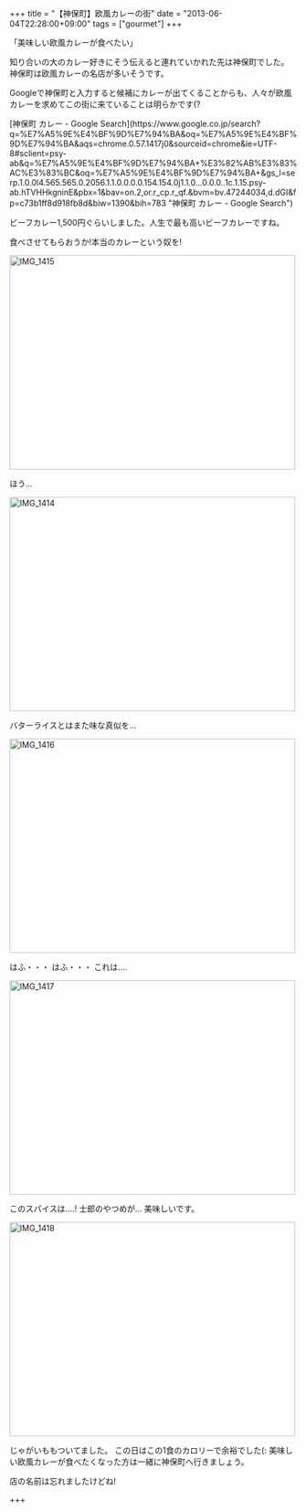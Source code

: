 +++
title =  "【神保町】欧風カレーの街"
date =  "2013-06-04T22:28:00+09:00"
tags = ["gourmet"]
+++
<p>「美味しい欧風カレーが食べたい」</p>

<p>知り合いの大のカレー好きにそう伝えると連れていかれた先は神保町でした。
神保町は欧風カレーの名店が多いそうです。</p>

<p>Googleで神保町と入力すると候補にカレーが出てくることからも、人々が欧風カレーを求めてこの街に来ていることは明らかです(?</p>

<p>[神保町 カレー - Google Search](https://www.google.co.jp/search?q=%E7%A5%9E%E4%BF%9D%E7%94%BA&amp;oq=%E7%A5%9E%E4%BF%9D%E7%94%BA&amp;aqs=chrome.0.57.1417j0&amp;sourceid=chrome&amp;ie=UTF-8#sclient=psy-ab&amp;q=%E7%A5%9E%E4%BF%9D%E7%94%BA+%E3%82%AB%E3%83%AC%E3%83%BC&amp;oq=%E7%A5%9E%E4%BF%9D%E7%94%BA+&amp;gs_l=serp.1.0.0l4.565.565.0.2056.1.1.0.0.0.0.154.154.0j1.1.0...0.0.0..1c.1.15.psy-ab.hTVHHkgninE&amp;pbx=1&amp;bav=on.2,or.r_cp.r_qf.&amp;bvm=bv.47244034,d.dGI&amp;fp=c73b1ff8d918fb8d&amp;biw=1390&amp;bih=783 "神保町 カレー - Google Search")</p>

<p>ビーフカレー1,500円ぐらいしました。人生で最も高いビーフカレーですね。</p>

<p>食べさせてもらおうか!本当のカレーという奴を!</p>

<p><a href="http://www.flickr.com/photos/68742489@N02/8947828205/" title="IMG_1415 by umeyuki1326, on Flickr"><img src="http://farm8.staticflickr.com/7315/8947828205_0a90bdd70e.jpg" width="500" height="375" alt="IMG_1415"></a></p>

<p>ほう...</p>

<p><a href="http://www.flickr.com/photos/68742489@N02/8947828749/" title="IMG_1414 by umeyuki1326, on Flickr"><img src="http://farm4.staticflickr.com/3705/8947828749_a3483af89d.jpg" width="500" height="375" alt="IMG_1414"></a></p>

<p>バターライスとはまた味な真似を...</p>

<p><a href="http://www.flickr.com/photos/68742489@N02/8948450714/" title="IMG_1416 by umeyuki1326, on Flickr"><img src="http://farm9.staticflickr.com/8131/8948450714_9fa32bff4a.jpg" width="500" height="375" alt="IMG_1416"></a></p>

<p>はふ・・・ はふ・・・ これは....</p>

<p><a href="http://www.flickr.com/photos/68742489@N02/8948450188/" title="IMG_1417 by umeyuki1326, on Flickr"><img src="http://farm8.staticflickr.com/7452/8948450188_18b020f514.jpg" width="500" height="375" alt="IMG_1417"></a></p>

<p>このスパイスは....! 士郎のやつめが...
美味しいです。</p>

<p><a href="http://www.flickr.com/photos/68742489@N02/8947826511/" title="IMG_1418 by umeyuki1326, on Flickr"><img src="http://farm4.staticflickr.com/3824/8947826511_9a45d4c56c.jpg" width="500" height="375" alt="IMG_1418"></a></p>

<p>じゃがいももついてました。
この日はこの1食のカロリーで余裕でした(:
美味しい欧風カレーが食べたくなった方は一緒に神保町へ行きましょう。</p>

<p>店の名前は忘れましたけどね!</p>

+++
